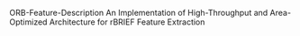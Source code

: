 ORB-Feature-Description
An Implementation of High-Throughput and Area-Optimized Architecture for rBRIEF Feature Extraction
